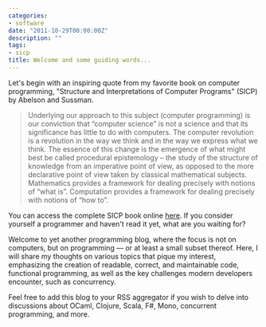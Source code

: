 ```yaml
---
categories:
- software
date: "2011-10-29T00:00:00Z"
description: ""
tags:
- sicp
title: Welcome and some guiding words...
---
```

Let's begin with an inspiring quote from my favorite book on computer programming, "Structure and Interpretations of Computer Programs" (SICP) by Abelson and Sussman.

> Underlying our approach to this subject (computer programming) is our conviction that “computer science” is not a science and that its significance has little to do with computers. The computer revolution is a revolution in the way we think and in the way we express what we think. The essence of this change is the emergence of what might best be called procedural epistemology – the study of the structure of knowledge from an imperative point of view, as opposed to the more declarative point of view taken by classical mathematical subjects. Mathematics provides a framework for dealing precisely with notions of “what is”. Computation provides a framework for dealing precisely with notions of “how to”.

You can access the complete SICP book online [here](http://mitpress.mit.edu/sicp/). If you consider yourself a programmer and haven't read it yet, what are you waiting for?

Welcome to yet another programming blog, where the focus is not on computers, but on programming — or at least a small subset thereof. Here, I will share my thoughts on various topics that pique my interest, emphasizing the creation of readable, correct, and maintainable code, functional programming, as well as the key challenges modern developers encounter, such as concurrency.

Feel free to add this blog to your RSS aggregator if you wish to delve into discussions about OCaml, Clojure, Scala, F#, Mono, concurrent programming, and more.
